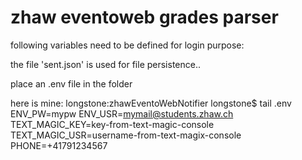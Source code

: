 # zhaw eventoweb grades parser

following variables need to be defined for login purpose:

the file 'sent.json' is used for file persistence..

place an .env file in the folder

here is mine:
longstone:zhawEventoWebNotifier longstone$ tail .env 
ENV_PW=mypw
ENV_USR=mymail@students.zhaw.ch
TEXT_MAGIC_KEY=key-from-text-magic-console
TEXT_MAGIC_USR=username-from-text-magix-console
PHONE=+41791234567


